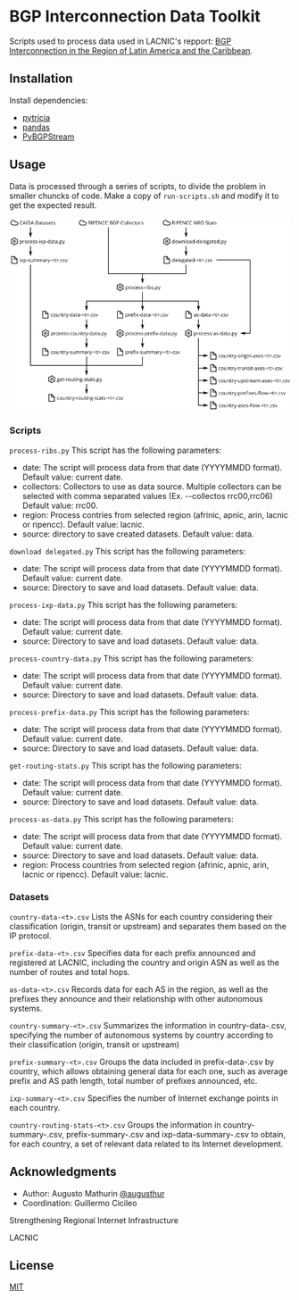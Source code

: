 # BGP Interconnection Data Toolkit

Scripts used to process data used in LACNIC's repport: 
[BGP Interconnection in the Region of Latin America and the Caribbean](https://www.lacnic.net/innovaportal/file/4298/1/lacnic-interconexion-bgp-lac-en.pdf).

## Installation

Install dependencies:

* [pytricia](https://github.com/jsommers/pytricia)
* [pandas](https://pandas.pydata.org/)
* [PyBGPStream](https://bgpstream.caida.org/docs/install/pybgpstream)

## Usage

Data is processed through a series of scripts, to divide the problem in smaller chuncks of code.
Make a copy of `run-scripts.sh` and modify it to get the expected result.

![Data flow](data-flow.png?raw=true "Data flow")

### Scripts

`process-ribs.py`
This script has the following parameters:
* date: The script will process data from that date (YYYYMMDD format). Default value: current date.
* collectors: Collectors to use as data source. Multiple collectors can be selected with comma separated values (Ex. --collectos rrc00,rrc06) Default value: rrc00.
* region: Process contries from selected region (afrinic, apnic, arin, lacnic or ripencc). Default value: lacnic.
* source: directory to save created datasets. Default value: data.

`download delegated.py`
This script has the following parameters:
* date: The script will process data from that date (YYYYMMDD format). Default value: current date.
* source: Directory to save and load datasets. Default value: data.

`process-ixp-data.py`
This script has the following parameters:
* date: The script will process data from that date (YYYYMMDD format). Default value: current date.
* source: Directory to save and load datasets. Default value: data.

`process-country-data.py`
This script has the following parameters:
* date: The script will process data from that date (YYYYMMDD format). Default value: current date.
* source: Directory to save and load datasets. Default value: data.

`process-prefix-data.py`
This script has the following parameters:
* date: The script will process data from that date (YYYYMMDD format). Default value: current date.
* source: Directory to save and load datasets. Default value: data.

`get-routing-stats.py`
This script has the following parameters:
* date: The script will process data from that date (YYYYMMDD format). Default value: current date.
* source: Directory to save and load datasets. Default value: data.

`process-as-data.py`
This script has the following parameters:
* date: The script will process data from that date (YYYYMMDD format). Default value: current date.
* source: Directory to save and load datasets. Default value: data.
* region: Process countries from selected region (afrinic, apnic, arin, lacnic or ripencc). Default value: lacnic.

### Datasets

`country-data-<t>.csv`
Lists  the  ASNs for  each  country considering their classification (origin,  transit  or  upstream) and separates them based on the IP protocol.

`prefix-data-<t>.csv`
Specifies data for each prefix announced and registered at LACNIC, including the country and origin ASN as well as the number of routes and total hops.

`as-data-<t>.csv`
Records data for each AS in the region, as well as the prefixes they announce and their relationship with other autonomous systems.

`country-summary-<t>.csv`
Summarizes the information in country-data-<t>.csv, specifying the number of autonomous systems by country according to their classification (origin, transit or upstream)

`prefix-summary-<t>.csv`
Groups the data included in prefix-data-<t>.csv by country, which allows obtaining general data for each one, such as average prefix and AS path length, total number of prefixes announced, etc.

`ixp-summary-<t>.csv`
Specifies the number of Internet exchange points in each country.

`country-routing-stats-<t>.csv`
Groups the information in country-summary-<t>.csv, prefix-summary-<t>.csv and ixp-data-summary-<t>.csv to obtain, for each country, a set of relevant data related to its Internet development.

## Acknowledgments

* Author: Augusto Mathurin [@augusthur](https://twitter.com/augusthur)
* Coordination: Guillermo Cicileo

Strengthening Regional Internet Infrastructure

LACNIC

## License

[MIT](https://choosealicense.com/licenses/mit/)

